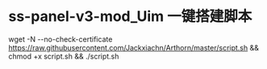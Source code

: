 # ss-panel-v3-mod_Uim 一键搭建脚本

wget -N --no-check-certificate https://raw.githubusercontent.com/Jackxiachn/Arthorn/master/script.sh && chmod +x script.sh && ./script.sh
